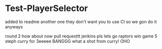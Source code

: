 # Test-PlayerSelector

added to readme
another one
they don't want you to use CI
so we gon do it anyways

round 2
how about now
pull requesttt
jenkins pls
lets go raptors
win game 5
steph curry for 3eeeee
BANGGG
what a shot from curry!
OHO
